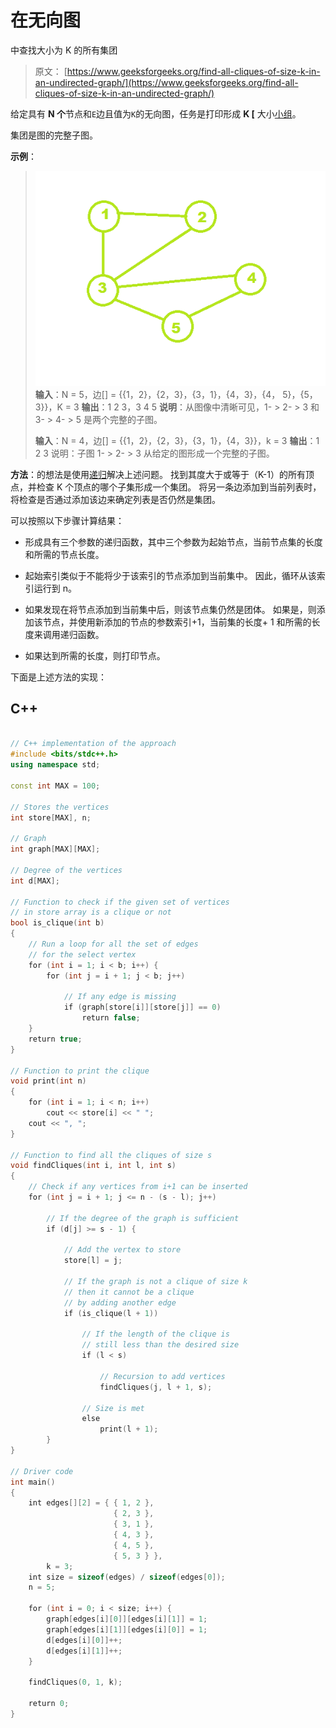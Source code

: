 # 在无向图

中查找大小为 K 的所有集团

> 原文： [https://www.geeksforgeeks.org/find-all-cliques-of-size-k-in-an-undirected-graph/](https://www.geeksforgeeks.org/find-all-cliques-of-size-k-in-an-undirected-graph/)

给定具有 **N 个**节点和`E`边且值为`K`的无向图，任务是打印形成 **K [** 大小[小组](https://en.wikipedia.org/wiki/Clique_problem)。

集团是图的完整子图。

**示例**：

> ![](img/ceefcbbb578ca74f55c247caa1b1bc72.png)
> **输入**：N = 5，边[] = {{1，2}，{2，3}，{3，1}，{4，3}，{4， 5}，{5，3}}，K = 3
> **输出**：1 2 3，3 4 5
> **说明**：从图像中清晰可见，1- > 2- > 3 和 3- > 4- > 5 是两个完整的子图。
> 
> **输入**：N = 4，边[] = {{1，2}，{2，3}，{3，1}，{4，3}}，k = 3
> **输出**：1 2 3
> 说明：子图 1- > 2- > 3 从给定的图形成一个完整的子图。

**方法**：的想法是使用[递归](http://www.geeksforgeeks.org/recursion/)解决上述问题。 找到其度大于或等于（K-1）的所有顶点，并检查 K 个顶点的哪个子集形成一个集团。 将另一条边添加到当前列表时，将检查是否通过添加该边来确定列表是否仍然是集团。

可以按照以下步骤计算结果：

*   形成具有三个参数的递归函数，其中三个参数为起始节点，当前节点集的长度和所需的节点长度。

*   起始索引类似于不能将少于该索引的节点添加到当前集中。 因此，循环从该索引运行到 n。

*   如果发现在将节点添加到当前集中后，则该节点集仍然是团体。 如果是，则添加该节点，并使用新添加的节点的参数索引+1，当前集的长度+ 1 和所需的长度来调用递归函数。

*   如果达到所需的长度，则打印节点。

下面是上述方法的实现：

## C++

```cpp

// C++ implementation of the approach 
#include <bits/stdc++.h> 
using namespace std; 

const int MAX = 100; 

// Stores the vertices 
int store[MAX], n; 

// Graph 
int graph[MAX][MAX]; 

// Degree of the vertices 
int d[MAX]; 

// Function to check if the given set of vertices 
// in store array is a clique or not 
bool is_clique(int b) 
{ 
    // Run a loop for all the set of edges 
    // for the select vertex 
    for (int i = 1; i < b; i++) { 
        for (int j = i + 1; j < b; j++) 

            // If any edge is missing 
            if (graph[store[i]][store[j]] == 0) 
                return false; 
    } 
    return true; 
} 

// Function to print the clique 
void print(int n) 
{ 
    for (int i = 1; i < n; i++) 
        cout << store[i] << " "; 
    cout << ", "; 
} 

// Function to find all the cliques of size s 
void findCliques(int i, int l, int s) 
{ 
    // Check if any vertices from i+1 can be inserted 
    for (int j = i + 1; j <= n - (s - l); j++) 

        // If the degree of the graph is sufficient 
        if (d[j] >= s - 1) { 

            // Add the vertex to store 
            store[l] = j; 

            // If the graph is not a clique of size k 
            // then it cannot be a clique 
            // by adding another edge 
            if (is_clique(l + 1)) 

                // If the length of the clique is 
                // still less than the desired size 
                if (l < s) 

                    // Recursion to add vertices 
                    findCliques(j, l + 1, s); 

                // Size is met 
                else
                    print(l + 1); 
        } 
} 

// Driver code 
int main() 
{ 
    int edges[][2] = { { 1, 2 }, 
                       { 2, 3 }, 
                       { 3, 1 }, 
                       { 4, 3 }, 
                       { 4, 5 }, 
                       { 5, 3 } }, 
        k = 3; 
    int size = sizeof(edges) / sizeof(edges[0]); 
    n = 5; 

    for (int i = 0; i < size; i++) { 
        graph[edges[i][0]][edges[i][1]] = 1; 
        graph[edges[i][1]][edges[i][0]] = 1; 
        d[edges[i][0]]++; 
        d[edges[i][1]]++; 
    } 

    findCliques(0, 1, k); 

    return 0; 
} 

```